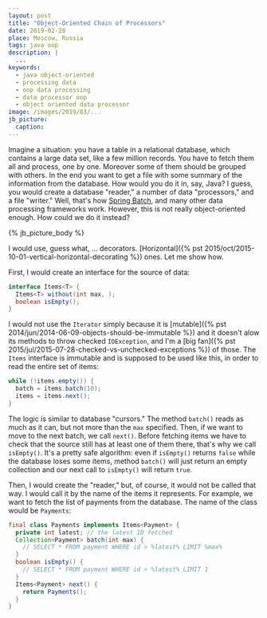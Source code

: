 ```yaml
---
layout: post
title: "Object-Oriented Chain of Processors"
date: 2019-02-28
place: Moscow, Russia
tags: java oop
description: |
  ...
keywords:
  - java object-oriented
  - processing data
  - oop data processing
  - data processor oop
  - object oriented data processor
image: /images/2019/03/...
jb_picture:
  caption:
---
```


Imagine a situation: you have a table in a relational database, which contains a large
data set, like a few million records. You have to fetch them all and process,
one by one. Moreover some of them should be grouped with others. In the end
you want to get a file with some summary of the information from the database.
How would you do it in, say, Java? I guess, you would create a database "reader,"
a number of data "processors," and a file "writer." Well, that's how
[Spring Batch](https://spring.io/projects/spring-batch), and many other data
processing frameworks work. However, this is not really object-oriented enough.
How could we do it instead?

<!--more-->

{% jb_picture_body %}

I would use, guess what, ... decorators.
[Horizontal]({% pst 2015/oct/2015-10-01-vertical-horizontal-decorating %}) ones.
Let me show how.

First, I would create an interface for the source of data:

```java
interface Items<T> {
  Items<T> without(int max, );
  boolean isEmpty();
}
```

I would not use the `Iterator` simply because it is
[mutable]({% pst 2014/jun/2014-06-09-objects-should-be-immutable %}) and
it doesn't alow its methods
to throw checked `IOException`, and I'm a
[big fan]({% pst 2015/jul/2015-07-28-checked-vs-unchecked-exceptions %}) of those.
The `Items` interface is immutable and is supposed to be used like this,
in order to read the entire set of items:

```java
while (!items.empty()) {
  batch = items.batch(10);
  items = items.next();
}
```

The logic is similar to database "cursors."
The method `batch()` reads as much as it can, but not more than the
`max` specified. Then, if we want to move to the next batch, we call
`next()`. Before fetching items we have to check that the source
still has at least one of them there, that's why we call `isEmpty()`. It's a
pretty safe algorithm: even if `isEmpty()` returns `false` while the database
loses some items, method `batch()` will just return an empty collection
and our next call to `isEmpty()` will return `true`.

Then, I would create the "reader," but, of course, it would not be called
that way. I would call it by the name of the items it represents. For example,
we want to fetch the list of payments from the database. The name of the
class would be `Payments`:

```java
final class Payments implements Items<Payment> {
  private int latest; // the latest ID fetched
  Collection<Payment> batch(int max) {
    // SELECT * FROM payment WHERE id > %latest% LIMIT %max%
  }
  boolean isEmpty() {
    // SELECT * FROM payment WHERE id > %latest% LIMIT 1
  }
  Items<Payment> next() {
    return Payments();
  }
}
```

